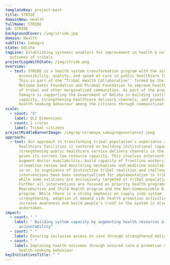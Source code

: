 ```yaml
---
templateKey: project-post
title: STRIDE
domainNew: Health
fullName: STRIDE
id: STRIDE
backgroundCover: /img/stride.jpg
domain: Health
subTitle: Samagra
state: Odisha
tagLine: Establishing systemic enablers for improvement in health & nutrition
  outcomes of tribals
projectLogoWithState: /img/stride.png
overview:
  - text: STRIDE is a health system transformation program with the aim of improving
      accessibility, quality, and speed of care in public healthcare facilities.
      This is part of the “Tribal Health Collaborative'' formed by the Bill &
      Melinda Gates Foundation and Piramal Foundation to improve health outcomes
      of tribal and other marginalized communities. As part of the program,
      Samagra is supporting the Government of Odisha in building institutional
      capacity, strengthening healthcare delivery channels, and promoting
      health-seeking behaviour among the citizens through communitization.
scale:
  - count: "5"
    label: QLI Dimensions
  - count: 1 crore+
    label: Tribal citizens
projectMiddleBannerImage: /img/up-niramaya_samagragovernance1.jpeg
approach:
  - text: Our approach to transforming tribal population’s experience at public
      healthcare facilities is centered on building institutional capacity, and
      strengthening public healthcare service delivery channels in the system
      given its current low resource capacity. This involves interventions to
      augment doctor availability, build capacity of frontline workers,
      streamline review and monitoring mechanisms and medicine availability and
      so on. In cognizance of distinctive tribal realities and challenges,
      interventions have been contextualized for implementation in tribal areas
      while some solutions are exclusively targeted at tribal population.
      Further all interventions are focused on priority health programs like the
      Reproductive and Child Health program and the Non-Communicable Diseases
      program. While there is a strong emphasis on supply side system
      strengthening, adoption of demand side health promotion activities to
      increase awareness and build people’s trust in the system is also being
      undertaken.
impact:
  - count: " "
    label: " Building system capacity by augmenting health resources & enforcing
      accountability"
  - count: " "
    label: Ensuring inclusive access to care through strengthened delivery channels
  - count: " "
    label: Improving health outcomes through assured care & promotion of
      health-seeking behaviour
keyInitiativesTitle: " "
---
```

